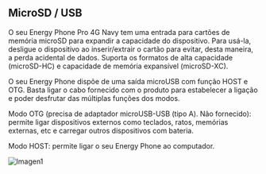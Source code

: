 ## MicroSD / USB

O seu Energy Phone Pro 4G Navy tem uma entrada para cartões de memória microSD para expandir a capacidade do dispositivo. Para usá-la, desligue o dispositivo ao inserir/extrair o cartão para evitar, desta maneira, a perda acidental de dados. Suporta os formatos de alta capacidade (microSD-HC) e capacidade de memória expansível (microSD-XC).

O seu Energy Phone dispõe de uma saída microUSB com função HOST e OTG. Basta ligar o cabo fornecido com o produto para estabelecer a ligação e poder desfrutar das múltiplas funções dos modos.

Modo OTG (precisa de adaptador microUSB-USB (tipo A). Não fornecido): permite ligar dispositivos externos como teclados, ratos, memórias externas, etc e carregar outros dispositivos com bateria.

Modo HOST: permite ligar o seu Energy Phone ao computador.

![Imagen1](http://static.energysistem.com/images/manuals/42674/56e9971440d39.jpg)
